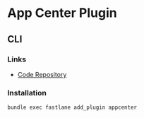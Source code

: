 # App Center Plugin

<!--
https://www.udemy.com/course/ios-fastlane/learn/lecture/27429032#overview
-->

## CLI

### Links

- [Code Repository](https://github.com/microsoft/fastlane-plugin-appcenter)

### Installation

```sh
bundle exec fastlane add_plugin appcenter
```

<!--
APP_CENTER_API_TOKEN    = ""
APP_CENTER_OWNER_NAME   = ""
APP_CENTER_OWNER_TYPE   = "organization"
APP_CENTER_APP_NAME     = ""
APP_CENTER_DESTINATIONS = "Collaborators"
-->

<!--
desc "TODO"
lane :app_center do

  buildAdHoc

  appcenter_upload(
    api_token: ENV["APP_CENTER_API_TOKEN"],
    owner_name: ENV["APP_CENTER_OWNER_NAME"],
    owner_type: ENV["APP_CENTER_OWNER_TYPE"],
    app_name: ENV["APP_CENTER_APP_NAME"],
    notify_testers: true,
    destinations: ENV["APP_CENTER_DESTINATIONS"],
    release_notes: "appcenter!",
    file: lane_context[SharedValues::IPA_OUTPUT_PATH]
  )
end
-->
